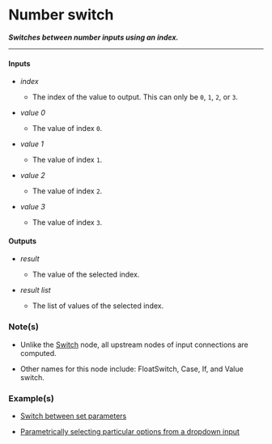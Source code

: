 # Number switch

**_Switches between number inputs using an index._**

---


#### Inputs

* _index_

  * The index of the value to output. This can only be `0`, `1`, `2`, or `3`.

* _value 0_

  * The value of index `0`.

* _value 1_

  * The value of index `1`.

* _value 2_

  * The value of index `2`.

* _value 3_

  * The value of index `3`.


#### Outputs

* _result_

  * The value of the selected index.

* _result list_

  * The list of values of the selected index.


### Note(s)

* Unlike the [Switch](/nodes/Switch/documentation.md) node, all upstream nodes of input connections are computed.

* Other names for this node include: FloatSwitch, Case, If, and Value switch.


### Example(s)

* <a href="https://creator.trimble.com/graph?assetURI=whp:910bb39f-e209-4813-a66b-2ead7b0f592c&version=latest" target="_blank">Switch between set parameters</a>

* <a href="https://creator.trimble.com/graph?assetURI=whp:99d2fb7d-2b36-4a9b-a1fb-229ecdb543e0&version=latest" target="_blank">Parametrically selecting particular options from a dropdown input</a>
